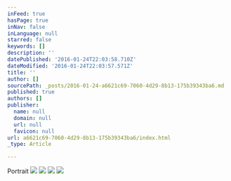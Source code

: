```yaml
---
inFeed: true
hasPage: true
inNav: false
inLanguage: null
starred: false
keywords: []
description: ''
datePublished: '2016-01-24T22:03:58.710Z'
dateModified: '2016-01-24T22:03:57.571Z'
title: ''
author: []
sourcePath: _posts/2016-01-24-a6621c69-7060-4d29-8b13-175b39343ba6.md
published: true
authors: []
publisher:
  name: null
  domain: null
  url: null
  favicon: null
url: a6621c69-7060-4d29-8b13-175b39343ba6/index.html
_type: Article

---
```

Portrait
![](https://s3-us-west-2.amazonaws.com/the-grid-img/p/6b2f925fb6a77ff191d3d77566e6e647052c3de0.jpg)
![](https://s3-us-west-2.amazonaws.com/the-grid-img/p/2685f4f2a29632dce4a709532a5311cc46b4113b.jpg)
![](https://s3-us-west-2.amazonaws.com/the-grid-img/p/eddbc1964868e7d4849d9f7a5312ccdd781d6dfe.jpg)
![](https://the-grid-user-content.s3-us-west-2.amazonaws.com/9f483024-a8e9-4e6d-9057-f1daf0eec3d8.jpg)
